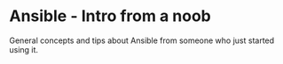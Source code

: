 # Ansible - Intro from a noob
General concepts and tips about Ansible from someone who just started using it.
